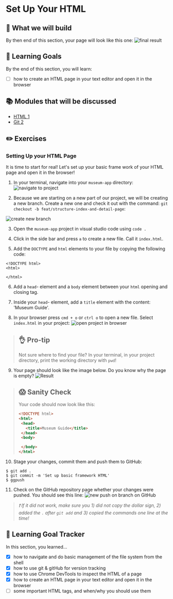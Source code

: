 # Set Up Your HTML

## 🎨 What we will build
By then end of this section, your page will look like this one: 
![final result](https://cd.sseu.re/Museum_Guide_2018-11-28_18-03-17.png)

## 🎯 Learning Goals
By the end of this section, you will learn:

* [ ] how to create an HTML page in your text editor and open it in the browser


## 📚 Modules that will be discussed

  * [HTML 1]()
  * [Git 2](orGitHub?)

## ✏️ Exercises
### Setting Up your HTML Page
It is time to start for real! Let's set up your basic frame work of your HTML page and open it in the browser!

1. In your terminal, navigate into your `museum-app` directory:
![navigate to project](https://cd.sseu.re/1._mimiCodaisseursMBP2_codaisseurweek-1museum-app_zsh_2018-11-28_17-46-22.png)

2. Because we are starting on a new part of our project, we will be creating a new branch. Create a new one and check it out with the command: `git checkout -b feat/structure-index-and-detail-page`:

![create new branch](https://cd.sseu.re/1._mimiCodaisseursMBP2_codaisseurweek-1museum-app_zsh_2018-11-29_17-12-12.png)

3. Open the `museum-app` project in visual studio code using `code .`

4. Click in the side bar and press `a` to create a new file. Call it `index.html`.

5. Add the `DOCTYPE` and `html` elements to your file by copying the following code:
 ```
<!DOCTYPE html>
<html>
  
</html>
```

6. Add a `head`- element and a `body` element between your `html` opening and closing tag.

7. Inside your `head`- element, add a `title` element with the content: 'Museum Guide'.

8. In your browser press `cmd + o` or `ctrl o` to open a new file. Select `index.html` in your project:
![open project in browser](https://cd.sseu.re/Monosnap_2018-11-28_17-58-27.png)

> ## 👌 Pro-tip
> Not sure where to find your file? In your terminal, in your project directory, print the working directory with `pwd`!

9. Your page should look like the image below. Do you know why the page is empty?
![Result](https://cd.sseu.re/Museum_Guide_2018-11-28_18-01-35.png)

> ## 😱  Sanity Check
> Your code should now look like this:
>```html
><!DOCTYPE html>
><html>
>  <head>
>    <title>Museum Guide</title>
>  </head>
>  <body>
>
>  </body>
></html>
>```

10. Stage your changes, commit them and push them to GitHub:

```shell
$ git add .
$ git commit -m 'Set up basic framework HTML'
$ ggpush
```

11. Check on the GitHub repository page whether your changes were pushed. You should see this line:
![new push on branch on GitHub](https://cd.sseu.re/MimiMagmuseum-app_2018-11-28_18-11-10.png)

>  _❗️ If it did not work, make sure you 1) did not copy the dollar sign, 2) added the `.` after `git add` and 3) copied the commands one line at the time!_ 



## 🎯 Learning Goal Tracker
In this section, you learned...

* [X] how to navigate and do basic management of the file system from the shell
* [X] how to use git & gitHub for version tracking
* [X] how to use Chrome DevTools to inspect the HTML of a page
* [X] how to create an HTML page in your text editor and open it in the browser
* [ ] some important HTML tags, and when/why you should use them

